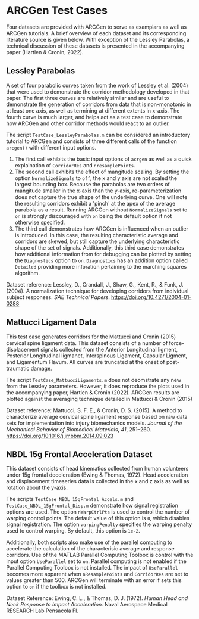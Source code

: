 # ARCGen Test Cases

Four datasets are provided with ARCGen to serve as examplars as well as ARCGen tutorials. A brief overview of each dataset and its corresponding literature source is given below. With exception of the Lessley Parabolas, a technical discussion of these datasets is presented in the accompanying paper (Hartlen & Cronin, 2022). 

## Lessley Parabolas
A set of four parabolic curves taken from the work of Lessley et al. (2004) that were used to demonstrate the corridor methodology developed in that paper. The first three curves are relatively similar and are useful to demonstrate the generation of corridors from data that is non-monotonic in at least one axis, as well as termining at different extents in x-axis. The fourth curve is much larger, and helps act as a test case to demonstrate how ARCGen and other corridor methods would react to an outlier. 

The script `TestCase_LessleyParabolas.m` can be considered an introductory tutorial to ARCGen and consists of three different calls of the function `arcgen()` with different input options. 
1. The first call exhibits the basic input options of `acrgen` as well as a quick explaination of `CorridorRes` and `nresamplePoints`.
2. The second call exhibits the effect of mangitude scaling. By setting the option `NormalizeSignals` to `off`, the x and y axis are not scaled the largest bounding box. Because the parabolas are two orders of mangitude smaller in the x-axis than the y-axis, re-parameterization does not capture the true shape of the underlying curve. One will note the resulting corridors exhibit a 'pinch' at the apex of the average parabola as a result. Running ARCGen without `NormalizeSignals` set to `on` is strongly discouraged with `on` being the default option if not otherwise specified. 
3. The third call demonstrates how ARCGen is influenced when an outlier is introduced. In this case, the resulting characteristic average and corridors are skewed, but still capture the underlying characteristic shape of the set of signals. Additionally, this third case demonstrates how additional information from for debugging can be plotted by setting the `Diagnostics` option to `on`. `Diagnostics` has an addition option called  `Detailed` providing more inforation pertaining to the marching squares algorithm. 

Dataset reference: Lessley, D., Crandall, J., Shaw, G., Kent, R., &#38; Funk, J. (2004). A normalization technique for developing corridors from individual subject responses. <i>SAE Technical Papers</i>. https://doi.org/10.4271/2004-01-0288

## Mattucci Ligament Data
This test case generates corridors for the Mattucci and Cronin (2015) cervical spine ligament data. This dataset consists of a number of force-displacement signals collected from the Anterior Longitudinal ligment, Posterior Longitudinal ligmanet, Interspinous Ligament, Capsular Ligment, and Ligamentum Flavum. All curves are truncated at the onset of post-traumatic damage. 

The script `TestCase_MattucciLigaments.m` does not deomstrate any new from the Lessley parameters. However, it does reproduce the plots used in the accompanying paper, Hartlen & Cronin (2022). ARCGen results are plotted against the averaging technique detailed in Mattucci & Cronin (2015)

Dataset reference: Mattucci, S. F. E., &#38; Cronin, D. S. (2015). A method to characterize average cervical spine ligament response based on raw data sets for implementation into injury biomechanics models. <i>Journal of the Mechanical Behavior of Biomedical Materials</i>, <i>41</i>, 251–260. https://doi.org/10.1016/j.jmbbm.2014.09.023

## NBDL 15g Frontal Acceleration Dataset
This dataset consists of head kinematics collected from human volunteers under 15g frontal deceleration (Ewing & Thomas, 1972). Head acceleration and displacement timeseries data is collected in the x and z axis as well as rotation about the y-axis. 

The scripts `TestCase_NBDL_15gFrontal_Accels.m` and `TestCase_NBDL_15gFrontal_Disp.m` demonstrate how signal registration options are used. The option `nWarpCtrlPts` is used to control the number of warping control points. The default value of this option is `0`, which disables signal registration. The option `warpingPenalty` specifies the warping penalty used to control warping. By default, this option is `1e-2`. 

Additionally, both scripts also make use of the parallel computing to accelerate the calculation of the characterisic average and response corridors. Use of the MATLAB Parallel Computing Toolbox is control with the input option `UseParallel` set to `on`. Parallel computing is not enabled if the Parallel Computing Toolbox is not installed. The impact of `UseParallel` becomes more apparent when `nResamplePoints` and `CorridorRes` are set to values greater than 500. ARCGen will terminate with an error if sets this option to `on` if the toolbox is not installed. 

Dataset Reference: Ewing, C. L., &#38; Thomas, D. J. (1972). <i>Human Head and Neck Response to Impact Acceleration.</i> Naval Aerospace Medical RESEARCH Lab Pensacola Fl.